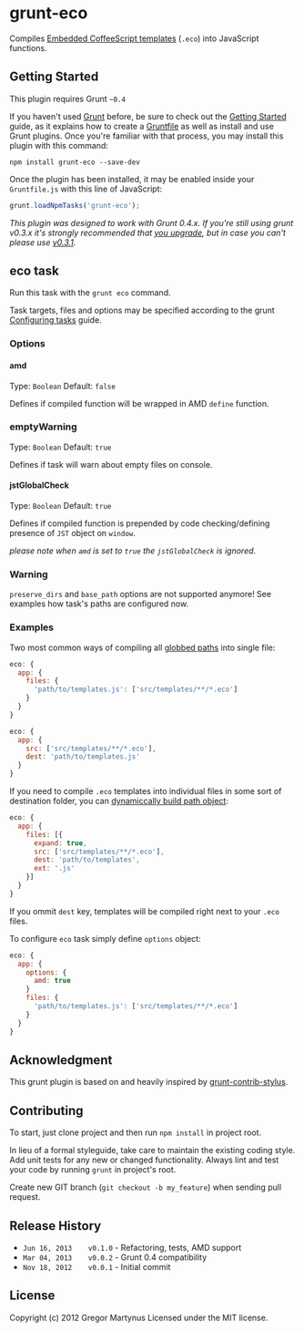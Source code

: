 # grunt-eco

Compiles [Embedded CoffeeScript templates](https://github.com/sstephenson/eco) (`.eco`) into JavaScript functions.

## Getting Started

This plugin requires Grunt `~0.4`

If you haven't used [Grunt](http://gruntjs.com/) before, be sure to check out the [Getting Started](http://gruntjs.com/getting-started) guide, as it explains how to create a [Gruntfile](http://gruntjs.com/sample-gruntfile) as well as install and use Grunt plugins. Once you're familiar with that process, you may install this plugin with this command:

```shell
npm install grunt-eco --save-dev
```

Once the plugin has been installed, it may be enabled inside your `Gruntfile.js` with this line of JavaScript:

```js
grunt.loadNpmTasks('grunt-eco');
```

*This plugin was designed to work with Grunt 0.4.x. If you're still using grunt v0.3.x it's strongly recommended that [you upgrade](http://gruntjs.com/upgrading-from-0.3-to-0.4), but in case you can't please use [v0.3.1](https://github.com/gruntjs/grunt-contrib-stylus/tree/grunt-0.3-stable).*

## eco task

Run this task with the `grunt eco` command.

Task targets, files and options may be specified according to the grunt [Configuring tasks](http://gruntjs.com/configuring-tasks) guide.

### Options

#### amd
Type: `Boolean`
Default: `false`

Defines if compiled function will be wrapped in AMD `define` function.

### emptyWarning

Type: `Boolean`
Default: `true`

Defines if task will warn about empty files on console.

#### jstGlobalCheck

Type: `Boolean`
Default: `true`

Defines if compiled function is prepended by code checking/defining presence of `JST` object on `window`.

*please note when `amd` is set to `true` the `jstGlobalCheck` is ignored*.

### Warning

`preserve_dirs` and `base_path` options are not supported anymore! See examples how task's paths are configured now.

### Examples

Two most common ways of compiling all [globbed paths](http://gruntjs.com/configuring-tasks#globbing-patterns) into single file:

```js
eco: {
  app: {
    files: {
      'path/to/templates.js': ['src/templates/**/*.eco']
    }
  }
}
```


```js
eco: {
  app: {
    src: ['src/templates/**/*.eco'],
    dest: 'path/to/templates.js'
  }
}
```
If you need to compile `.eco` templates into individual files in some sort of destination folder, you can [dynamiccally build path object](http://gruntjs.com/configuring-tasks#building-the-files-object-dynamically):

```js
eco: {
  app: {
    files: [{
      expand: true,
      src: ['src/templates/**/*.eco'],
      dest: 'path/to/templates',
      ext: '.js'
    }]
  }
}
```

If you ommit `dest` key, templates will be compiled right next to your `.eco` files.

To configure `eco` task simply define `options` object:

```js
eco: {
  app: {
    options: {
      amd: true
    }
    files: {
      'path/to/templates.js': ['src/templates/**/*.eco']
    }
  }
}
```

## Acknowledgment

This grunt plugin is based on and heavily inspired by [grunt-contrib-stylus](https://github.com/gruntjs/grunt-contrib-stylus).

## Contributing

To start, just clone project and then run `npm install` in project root.

In lieu of a formal styleguide, take care to maintain the existing coding style. Add unit tests for any new or changed functionality. Always lint and test your code by running `grunt` in project's root.

Create new GIT branch (`git checkout -b my_feature`) when sending pull request.

## Release History

* `Jun 16, 2013    v0.1.0` - Refactoring, tests, AMD support
* `Mar 04, 2013    v0.0.2` - Grunt 0.4 compatibility
* `Nov 18, 2012    v0.0.1` - Initial commit


## License
Copyright (c) 2012 Gregor Martynus
Licensed under the MIT license.
